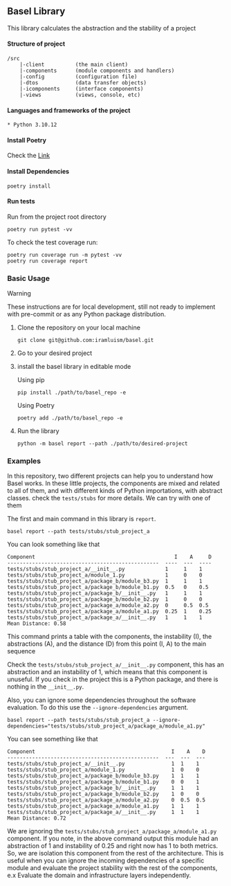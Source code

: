
## Basel Library

This library calculates the abstraction and the stability of a project


#### Structure of project

````
/src
    |-client          (the main client)
    |-components      (module components and handlers)
    |-config          (configuration file)
    |-dtos            (data transfer objects)
    |-icomponents     (interface components)
    |-views           (views, console, etc)
````


#### Languages and frameworks of the project
````
* Python 3.10.12

````

#### Install Poetry

Check the [Link](https://python-poetry.org/docs/#installing-manually)

#### Install Dependencies

```
poetry install
```

#### Run tests

Run from the project root directory

````
poetry run pytest -vv
````

To check the test coverage run:
```
poetry run coverage run -m pytest -vv
poetry run coverage report
```

### Basic Usage

> [!WARNING] 
> These instructions are for local development, still not ready to implement with pre-commit or as any Python package distribution.

1. Clone the repository on your local machine
   ```
   git clone git@github.com:iramluism/basel.git
   ```
2. Go to your desired project 
3. install the basel library in editable mode 
   
   Using pip
   ```
   pip install ./path/to/basel_repo -e 
   ```
   
   Using Poetry
   ```
   poetry add ./path/to/basel_repo -e
   ```
4. Run the library 

    ```
    python -m basel report --path ./path/to/desired-project
    ```

### Examples
In this repository, two different projects can help you to understand how Basel works. In these little projects, the components are mixed and related to all of them, and with different kinds of Python importations, with abstract classes. check the `tests/stubs` for more details. We can try with one of them

The first and main command in this library is `report`. 
```
basel report --path tests/stubs/stub_project_a
```
You can look something like that
```
Component                                             I    A     D
-------------------------------------------------  ----  ---  ----
tests/stubs/stub_project_a/__init__.py             1     1    1
tests/stubs/stub_project_a/module_1.py             1     0    0
tests/stubs/stub_project_a/package_b/module_b3.py  1     1    1
tests/stubs/stub_project_a/package_b/module_b1.py  0.5   0    0.5
tests/stubs/stub_project_a/package_b/__init__.py   1     1    1
tests/stubs/stub_project_a/package_b/module_b2.py  1     0    0
tests/stubs/stub_project_a/package_a/module_a2.py  0     0.5  0.5
tests/stubs/stub_project_a/package_a/module_a1.py  0.25  1    0.25
tests/stubs/stub_project_a/package_a/__init__.py   1     1    1
Mean Distance: 0.58
```
This command prints a table with the components, the instability (I), the abstractions (A), and the distance (D) from this point (I, A) to the main sequence

Check the `tests/stubs/stub_project_a/__init__.py` component, this has an abstraction and an instability of 1, which means that this component is unuseful. If you check in the project this is a Python package, and there is nothing in the ``__init__.py``. 

Also, you can ignore some dependencies throughout the software evaluation.
To do this use the `--ignore-dependencies` argument.

```
basel report --path tests/stubs/stub_project_a --ignore-dependencies="tests/stubs/stub_project_a/package_a/module_a1.py"
```
You can see something like that
```
Component                                            I    A    D
-------------------------------------------------  ---  ---  ---
tests/stubs/stub_project_a/__init__.py               1  1    1
tests/stubs/stub_project_a/module_1.py               1  0    0
tests/stubs/stub_project_a/package_b/module_b3.py    1  1    1
tests/stubs/stub_project_a/package_b/module_b1.py    0  0    1
tests/stubs/stub_project_a/package_b/__init__.py     1  1    1
tests/stubs/stub_project_a/package_b/module_b2.py    1  0    0
tests/stubs/stub_project_a/package_a/module_a2.py    0  0.5  0.5
tests/stubs/stub_project_a/package_a/module_a1.py    1  1    1
tests/stubs/stub_project_a/package_a/__init__.py     1  1    1
Mean Distance: 0.72
```

We are ignoring the `tests/stubs/stub_project_a/package_a/module_a1.py` component.  If you note, in the above command output this module had an abstraction of 1 and instability of 0.25 and right now has 1 to both metrics. So, we are isolation this component from the rest of the architecture. This is useful when you can ignore the incoming dependencies of a specific module and evaluate the project stability with the rest of the components, e.x Evaluate the domain and infrastructure layers independently.